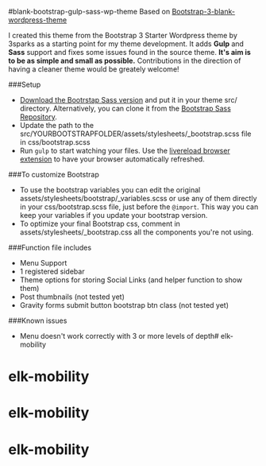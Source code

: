 #blank-bootstrap-gulp-sass-wp-theme
Based on
[Bootstrap-3-blank-wordpress-theme](https://github.com/sebastienb/Bootstrap-3-blank-wordpress-theme)

I created this theme from the Bootstrap 3 Starter Wordpress theme by 3sparks as a starting point for my theme development. It adds **Gulp** and **Sass** support and fixes some issues found in the source theme. **It's aim is to be as simple and small as possible.** Contributions in the direction of having a cleaner theme would be greately welcome!


###Setup
* [Download the Bootrstap Sass version](http://getbootstrap.com/getting-started/#download) and put it in your theme src/ directory. Alternatively, you can clone it from the [Bootstrap Sass Repository](https://github.com/twbs/bootstrap-sass).
* Update the path to the src/YOURBOOTSTRAPFOLDER/assets/stylesheets/_bootstrap.scss file in css/bootstrap.scss
* Run `gulp` to start watching your files. Use the [livereload browser extension](http://livereload.com/extensions/) to have your browser automatically refreshed.

###To customize Bootstrap
* To use the bootstrap variables you can edit the original assets/stylesheets/bootstrap/_variables.scss or use any of them directly in your css/bootstrap.scss file, just before the `@import`. This way you can keep your variables if you update your bootstrap version.
* To optimize your final Bootstrap css, comment in assets/stylesheets/_bootstrap.css all the components you're not using.


###Function file includes
* Menu Support
* 1 registered sidebar
* Theme options for storing Social Links (and helper function to show them)
* Post thumbnails (not tested yet)
* Gravity forms submit button bootstrap btn class (not tested yet)

###Known issues
* Menu doesn't work correctly with 3 or more levels of depth# elk-mobility
# elk-mobility
# elk-mobility
# elk-mobility
